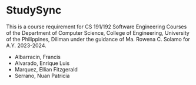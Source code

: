 # StudySync
This is a course requirement for CS 191/192 Software Engineering Courses of the Department of Computer Science, College of Engineering, University of the Philippines, Diliman under the guidance of Ma. Rowena C. Solamo for A.Y. 2023-2024.

- Albarracin, Francis
- Alvarado, Enrique Luis 
- Marquez, Ellian Fitzgerald
- Serrano, Nuan Patricia
